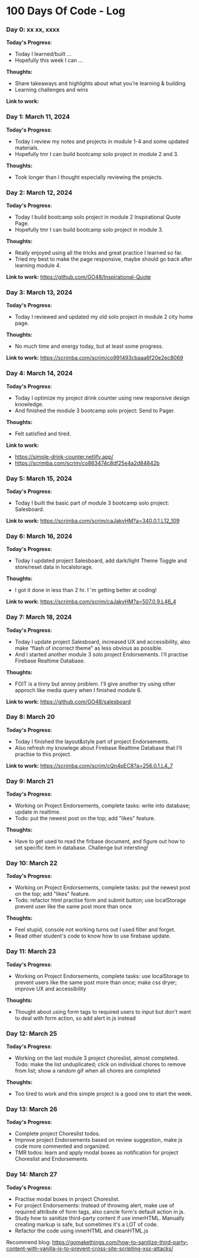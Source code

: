# 100 Days Of Code - Log

### Day 0: xx xx, xxxx

**Today's Progress**:
- Today I learned/built ...
- Hopefully this week I can ...

**Thoughts:**
- Share takeaways and highlights about what you’re learning & building
- Learning challenges and wins

**Link to work:**

### Day 1: March 11, 2024

**Today's Progress**:
- Today I review my notes and projects in module 1-4 and some updated materials.
- Hopefully tmr I can build bootcamp solo project in module 2 and 3.

**Thoughts:**
- Took longer than I thought especially reviewing the projects.

### Day 2: March 12, 2024

**Today's Progress**:
- Today I build bootcamp solo project in module 2 Inspirational Quote Page.
- Hopefully tmr I can build bootcamp solo project in module 3.

**Thoughts:**
- Really enjoyed using all the tricks and great practice I learned so far.
- Tried my best to make the page responsive, maybe should go back after learning module 4.

**Link to work:** https://github.com/GO48/Inspirational-Quote

### Day 3: March 13, 2024

**Today's Progress**:
- Today I reviewed and updated my old solo project in module 2 city home page.

**Thoughts:**
- No much time and energy today, but at least some progress.

**Link to work:** https://scrimba.com/scrim/co991493cbaaa6f20e2ec8069

### Day 4: March 14, 2024

**Today's Progress**:
- Today I optimize my project drink counter using new responsive design knowledge.
- And finished the module 3 bootcamp solo project: Send to Pager.

**Thoughts:**
- Felt satisfied and tired.

**Link to work:** 
- https://simple-drink-counter.netlify.app/ 
- https://scrimba.com/scrim/co883474c8df25e4a2d84842b

### Day 5: March 15, 2024

**Today's Progress**:
- Today I built the basic part of module 3 bootcamp solo project: Salesboard.

**Link to work:** https://scrimba.com/scrim/caJakvHM?a=340.0.1.L12_109

### Day 6: March 16, 2024

**Today's Progress**:
- Today I updated project Salesboard, add dark/light Theme Toggle and store/reset data in localstorage.

**Thoughts:**
- I got it done in less than 2 hr. I 'm getting better at coding!

**Link to work:** 
https://scrimba.com/scrim/caJakvHM?a=507.0.9.L46_4

### Day 7: March 18, 2024

**Today's Progress**:
- Today I update project Salesboard, increased UX and accessibility, also make “flash of incorrect theme” as less obvious as possible. 
- And I started another module 3 solo project Endorsements. I'll practise Firebase Realtime Database.

**Thoughts:**
- FOIT is a tinny but annoy problem. I'll give another try using other approch like media query when I finished module 6.

**Link to work:** 
https://github.com/GO48/salesboard

### Day 8: March 20

**Today's Progress**:
- Today I finished the layout&style part of project Endorsements.
- Also refresh my knowlege about Firebase Realtime Database that I'll practise to this project.

**Link to work:** https://scrimba.com/scrim/cQn4pEC8?a=256.0.1.L4_7

### Day 9: March 21

**Today's Progress**:
- Working on Project Endorsements, complete tasks: write into database; update in realtime. 
- Todo: put the newest post on the top; add "likes" feature.

**Thoughts:**
- Have to get used to read the firbase document, and figure out how to set specific item in database. Challenge but intersting!

### Day 10: March 22

**Today's Progress**:
- Working on Project Endorsements, complete tasks: put the newest post on the top; add "likes" feature.
- Todo: refactor html practise form and submit button; use localStorage prevent user like the same post more than once

**Thoughts:**
- Feel stupid, console not working turns out I used filter and forget.
- Read other student's code to know how to use firebase update.

### Day 11: March 23

**Today's Progress**:
- Working on Project Endorsements, complete tasks: use localStorage to prevent users like the same post more than once; make css dryer; improve UX and accessibility

**Thoughts:**
- Thought about using form tags to required users to input but don't want to deal with form action, so add alert in js instead

### Day 12: March 25

**Today's Progress**:
- Working on the last module 3 project choreslist, almost completed. Todo: make the list unduplicated; click on individual chores to remove from list; show a random gif when all chores are completed

**Thoughts:**
- Too tired to work and this simple project is a good one to start the week.

### Day 13: March 26

**Today's Progress**:
- Complete project Choreslist todos.
- Improve project Endorsements based on review suggestion, make js code more commented and organized.
- TMR todos: learn and apply modal boxes as notification for project Choreslist and Endorsements.

### Day 14: March 27

**Today's Progress**:
- Practise modal boxes in project Choreslist.
- For project Endorsements: Instead of throwing alert, make use of required attribute of form tags, also cancle form's default action in js.
- Study how to sanitize third-party content if use innerHTML. Manually creating markup is safe, but sometimes it's a LOT of code.
- Refactor the code using innerHTML and cleanHTML.js 

Recommend blog: https://gomakethings.com/how-to-sanitize-third-party-content-with-vanilla-js-to-prevent-cross-site-scripting-xss-attacks/
